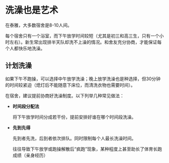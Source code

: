 # 洗澡也是艺术

在泰雅，大多数宿舍是8-10人间。

每个宿舍只有一个浴室，而下午放学时间较短（尤其是初三和高三生，只有一个小时左右）。新生常出现排半天队却洗不上澡的情况。和舍友充分协商，才能保证每个人都快乐地洗澡。

## 计划洗澡

如果下午不跑操，可以选择中午放学洗澡；晚上放学洗澡也是种选择，但30分钟的时间较紧迫（熄灯后不能随意下床位，而清洗衣物也需要时间）。

在宿舍，建议提前协商好洗澡制度。以下列举几种常见做法：

*   **时间段分配法**

    将下午放学时间分成若干份，提前安排好谁在哪个时间段洗澡。
*   **先到先得**

    先到者先洗，后到者依次排队。同时限制每个人最长洗澡时间。

    往往导致下午放学或跑操解散后“疯跑”现象，某种程度上甚至助长了体育长跑成绩（亲身经历）
